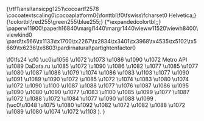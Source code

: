 {\rtf1\ansi\ansicpg1251\cocoartf2578
\cocoatextscaling0\cocoaplatform0{\fonttbl\f0\fswiss\fcharset0 Helvetica;}
{\colortbl;\red255\green255\blue255;}
{\*\expandedcolortbl;;}
\paperw11900\paperh16840\margl1440\margr1440\vieww11520\viewh8400\viewkind0
\pard\tx566\tx1133\tx1700\tx2267\tx2834\tx3401\tx3968\tx4535\tx5102\tx5669\tx6236\tx6803\pardirnatural\partightenfactor0

\f0\fs24 \cf0 \uc0\u1056 \u1072 \u1073 \u1086 \u1090 \u1072  Metro API \u1089  DaData.ru \u1085 \u1072  \u1090 \u1086 \u1082 \u1077 \u1085 \u1077  \u1080  \u1087 \u1086 \u1079 \u1074 \u1086 \u1083 \u1103 \u1077 \u1090  \u1091 \u1089 \u1090 \u1072 \u1085 \u1072 \u1074 \u1083 \u1080 \u1074 \u1072 \u1090 \u1100  \u1087 \u1088 \u1077 \u1076 \u1087 \u1086 \u1095 \u1090 \u1080 \u1090 \u1077 \u1083 \u1100 \u1085 \u1099 \u1077  \u1087 \u1072 \u1088 \u1072 \u1084 \u1077 \u1090 \u1088 \u1099 . \
(\uc0\u1048  \u1075 \u1080 \u1092 \u1082 \u1072  \u1082 \u1088 \u1072 \u1089 \u1080 \u1074 \u1072 \u1103 ).  }